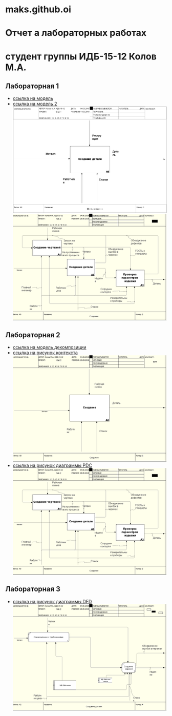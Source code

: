 # maks.github.oi
# Отчет а лабораторных работах
# студент группы ИДБ-15-12 Колов М.А.

## Лабораторная 1
* [ссылка на модель](https://github.com/KolovMaksim/maks.github.io/blob/master/indiv(maks).rsf)
* [ссылка на модель 2](https://github.com/KolovMaksim/maks.github.io/blob/master/model.png)
![](https://github.com/KolovMaksim/maks.github.io/blob/master/model.png)
![](https://github.com/KolovMaksim/maks.github.io/blob/master/12323.PNG)

## Лабораторная 2
* [ссылка на модель декомпозиции](https://github.com/KolovMaksim/maks.github.io/blob/master/ind-tilda.rsf)
* [ссылка на рисунок контекста](https://github.com/KolovMaksim/maks.github.io/blob/master/444.PNG)
![](https://github.com/KolovMaksim/maks.github.io/blob/master/444.PNG)
* [ссылка на рисунок диаграммы PDC](https://github.com/KolovMaksim/maks.github.io/blob/master/12323.PNG)
![](https://github.com/KolovMaksim/maks.github.io/blob/master/12323.PNG)
## Лабораторная 3
* [ссылка на рисунок диаграммы DFD](https://github.com/KolovMaksim/maks.github.io/blob/master/887.PNG)
![](https://github.com/KolovMaksim/maks.github.io/blob/master/887.PNG)
